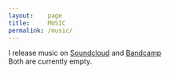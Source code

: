 ```yaml
---
layout:    page
title:     MUSIC
permalink: /music/
---
```


I release music on [Soundcloud](http://soundcloud.com/lumsdnb) and [Bandcamp](http://lums.bandcamp.com)
<br>
Both are currently empty.